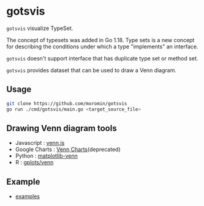 # gotsvis
`gotsvis` visualize TypeSet.

The concept of typesets was added in Go 1.18.
Type sets is a new concept for describing the conditions under which a type "implements" an interface.

`gotsvis` doesn't support interface that has duplicate type set or method set.

`gotsvis` provides dataset that can be used to draw a Venn diagram.

## Usage
```bash
git clone https://github.com/moromin/gotsvis
go run ./cmd/gotsvis/main.go <target_source_file>
```


## Drawing Venn diagram tools
- Javascript : [venn.js](https://github.com/benfred/venn.js)
- Google Charts : [Venn Charts](https://developers.google.com/chart/image/docs/gallery/venn_charts)(deprecated)
- Python : [matplotlib-venn](https://pypi.org/project/matplotlib-venn/)
- R : [gplots/venn](https://www.rdocumentation.org/packages/gplots/versions/3.1.1/topics/venn)


## Example
- [examples](https://github.com/moromin/gotsvis/tree/main/examples)
